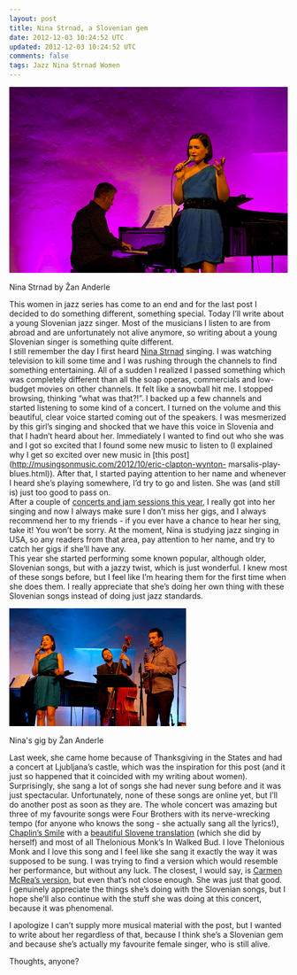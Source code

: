 ```yaml
---           
layout: post
title: Nina Strnad, a Slovenian gem
date: 2012-12-03 10:24:52 UTC
updated: 2012-12-03 10:24:52 UTC
comments: false
tags: Jazz Nina Strnad Women
---
```

![](/img/2Ftumblr_mdysrzSCi21rln1mco1_1280.jpg)

Nina Strnad by Žan Anderle

  
This women in jazz series has come to an end and for the last post I decided
to do something different, something special. Today I’ll write about a young
Slovenian jazz singer. Most of the musicians I listen to are from abroad and
are unfortunately not alive anymore, so writing about a young Slovenian singer
is something quite different.  
I still remember the day I first heard [Nina
Strnad](http://www.ninastrnad.com/) singing. I was watching television to kill
some time and I was rushing through the channels to find something
entertaining. All of a sudden I realized I passed something which was
completely different than all the soap operas, commercials and low-budget
movies on other channels. It felt like a snowball hit me. I stopped browsing,
thinking “what was that?!”. I backed up a few channels and started listening
to some kind of a concert. I turned on the volume and this beautiful, clear
voice started coming out of the speakers. I was mesmerized by this girl’s
singing and shocked that we have this voice in Slovenia and that I hadn’t
heard about her. Immediately I wanted to find out who she was and I got so
excited that I found some new music to listen to (I explained why I get so
excited over new music in [this
post](http://musingsonmusic.com/2012/10/eric-clapton-wynton-
marsalis-play-blues.html)). After that, I started paying attention to her name
and whenever I heard she’s playing somewhere, I’d try to go and listen. She
was (and still is) just too good to pass on.  
After a couple of [concerts and jam sessions this
year](http://www.youtube.com/watch?v=mUZIQM8PvQw), I really got into her
singing and now I always make sure I don’t miss her gigs, and I always
recommend her to my friends - if you ever have a chance to hear her sing, take
it! You won’t be sorry. At the moment, Nina is studying jazz singing in USA,
so any readers from that area, pay attention to her name, and try to catch her
gigs if she’ll have any.  
This year she started performing some known popular, although older, Slovenian
songs, but with a jazzy twist, which is just wonderful. I knew most of these
songs before, but I feel like I’m hearing them for the first time when she
does them. I really appreciate that she’s doing her own thing with these
Slovenian songs instead of doing just jazz standards.  

![](/img/2F--K1SWflnb5Q2FULv2CX_8P1I2FAAAAAAAABO42FWC4eyVFj8SQ2Fs3202F231112_0033.jpg)

Nina's gig by Žan Anderle

  
Last week, she came home because of Thanksgiving in the States and had a
concert at Ljubljana’s castle, which was the inspiration for this post (and it
just so happened that it coincided with my writing about women). Surprisingly,
she sang a lot of songs she had never sung before and it was just spectacular.
Unfortunately, none of these songs are online yet, but I’ll do another post as
soon as they are. The whole concert was amazing but three of my favourite
songs were Four Brothers with its nerve-wrecking tempo (for anyone who knows
the song - she actually sang all the lyrics!), [Chaplin’s
Smile](http://www.youtube.com/watch?v=5rkNBH5fbMk) with a [beautiful Slovene
translation](http://www.youtube.com/watch?v=09iyNDosdCA) (which she did by
herself) and most of all Thelonious Monk’s In Walked Bud. I love Thelonious
Monk and I love this song and I feel like she sang it exactly the way it was
supposed to be sung. I was trying to find a version which would resemble her
performance, but without any luck. The closest, I would say, is [Carmen
McRea’s version](http://www.youtube.com/watch?v=CxdEYbMuA8s), but even that’s
not close enough. She was just that good.  
I genuinely appreciate the things she’s doing with the Slovenian songs, but I
hope she’ll also continue with the stuff she was doing at this concert,
because it was phenomenal.  
  
I apologize I can’t supply more musical material with the post, but I wanted
to write about her regardless of that, because I think she’s a Slovenian gem
and because she’s actually my favourite female singer, who is still alive.  
  
Thoughts, anyone?

